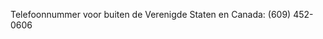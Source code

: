 <Token xmlns:xlink="http://www.w3.org/1999/xlink">Telefoonnummer voor buiten de Verenigde Staten en Canada: (609) 452-0606</Token>

<!--HONumber=Jul16_HO3-->


